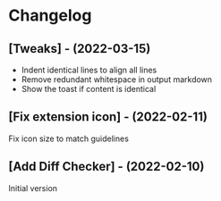 # Changelog

## [Tweaks] - (2022-03-15)
- Indent identical lines to align all lines
- Remove redundant whitespace in output markdown
- Show the toast if content is identical

## [Fix extension icon] - (2022-02-11)
Fix icon size to match guidelines

## [Add Diff Checker] - (2022-02-10)
Initial version
